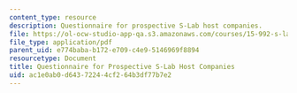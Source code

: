 ```yaml
---
content_type: resource
description: Questionnaire for prospective S-Lab host companies.
file: https://ol-ocw-studio-app-qa.s3.amazonaws.com/courses/15-992-s-lab-laboratory-for-sustainable-business-spring-2008/ac1e0ab0d64372244cf264b3df77b7e2_questionnaire.pdf
file_type: application/pdf
parent_uid: e774baba-b172-e709-c4e9-5146969f8894
resourcetype: Document
title: Questionnaire for Prospective S-Lab Host Companies
uid: ac1e0ab0-d643-7224-4cf2-64b3df77b7e2
---
```

